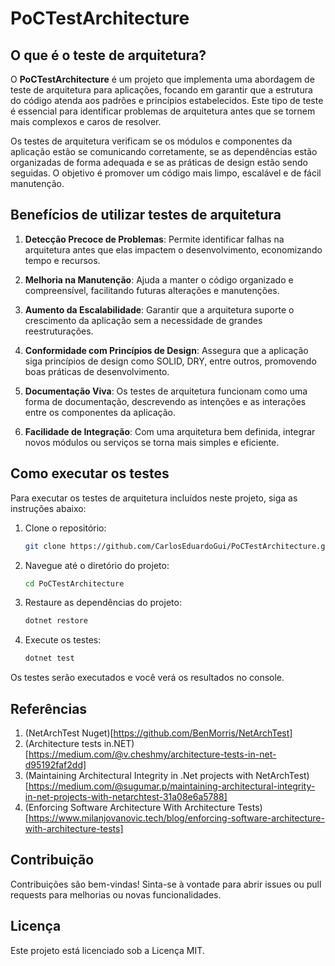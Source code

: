 # PoCTestArchitecture

## O que é o teste de arquitetura?

O **PoCTestArchitecture** é um projeto que implementa uma abordagem de teste de arquitetura para aplicações, focando em garantir que a estrutura do código atenda aos padrões e princípios estabelecidos. Este tipo de teste é essencial para identificar problemas de arquitetura antes que se tornem mais complexos e caros de resolver.

Os testes de arquitetura verificam se os módulos e componentes da aplicação estão se comunicando corretamente, se as dependências estão organizadas de forma adequada e se as práticas de design estão sendo seguidas. O objetivo é promover um código mais limpo, escalável e de fácil manutenção.

## Benefícios de utilizar testes de arquitetura

1. **Detecção Precoce de Problemas**: Permite identificar falhas na arquitetura antes que elas impactem o desenvolvimento, economizando tempo e recursos.

2. **Melhoria na Manutenção**: Ajuda a manter o código organizado e compreensível, facilitando futuras alterações e manutenções.

3. **Aumento da Escalabilidade**: Garantir que a arquitetura suporte o crescimento da aplicação sem a necessidade de grandes reestruturações.

4. **Conformidade com Princípios de Design**: Assegura que a aplicação siga princípios de design como SOLID, DRY, entre outros, promovendo boas práticas de desenvolvimento.

5. **Documentação Viva**: Os testes de arquitetura funcionam como uma forma de documentação, descrevendo as intenções e as interações entre os componentes da aplicação.

6. **Facilidade de Integração**: Com uma arquitetura bem definida, integrar novos módulos ou serviços se torna mais simples e eficiente.

## Como executar os testes

Para executar os testes de arquitetura incluídos neste projeto, siga as instruções abaixo:

1. Clone o repositório:
   ```bash
   git clone https://github.com/CarlosEduardoGui/PoCTestArchitecture.git
   ```

2. Navegue até o diretório do projeto:
   ```bash
   cd PoCTestArchitecture
   ```
3. Restaure as dependências do projeto:
   ```bash
   dotnet restore
   ```
4. Execute os testes:
   ```bash
   dotnet test
   ```
Os testes serão executados e você verá os resultados no console.

## Referências
1. (NetArchTest Nuget)[https://github.com/BenMorris/NetArchTest]
2. (Architecture tests in.NET)[https://medium.com/@v.cheshmy/architecture-tests-in-net-d95192faf2dd]
3. (Maintaining Architectural Integrity in .Net projects with NetArchTest)[https://medium.com/@sugumar.p/maintaining-architectural-integrity-in-net-projects-with-netarchtest-31a08e6a5788]
4. (Enforcing Software Architecture With Architecture Tests)[https://www.milanjovanovic.tech/blog/enforcing-software-architecture-with-architecture-tests]

## Contribuição
Contribuições são bem-vindas! Sinta-se à vontade para abrir issues ou pull requests para melhorias ou novas funcionalidades.

## Licença
Este projeto está licenciado sob a Licença MIT.
